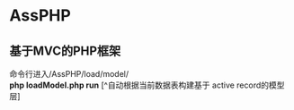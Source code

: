 # AssPHP
基于MVC的PHP框架
---------------------------------------------
命令行进入/AssPHP/load/model/  
**php loadModel.php run**
[^自动根据当前数据表构建基于 active record的模型层]  